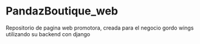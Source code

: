 # PandazBoutique_web
Repositorio de pagina web promotora, creada para el negocio gordo wings utilizando su backend con django 
